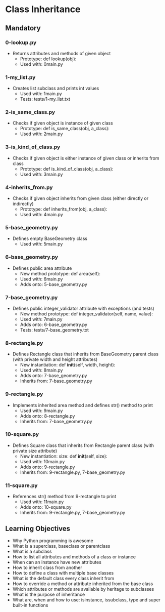 # Class Inheritance

## Mandatory

### 0-lookup.py
- Returns attributes and methods of given object
    - Prototype: def lookup(obj):
    - Used with: 0main.py

### 1-my_list.py
- Creates list subclass and prints int values
    - Used with: 1main.py
    - Tests: tests/1-my_list.txt

### 2-is_same_class.py
- Checks if given object is instance of given class
    - Prototype: def is_same_class(obj, a_class):
    - Used with: 2main.py

### 3-is_kind_of_class.py
- Checks if given object is either instance of given class or inherits from class
    - Prototype: def is_kind_of_class(obj, a_class):
    - Used with: 3main.py

### 4-inherits_from.py
- Checks if given object inherits from given class (either directly or indirectly)
    - Prototype: def inherits_from(obj, a_class):
    - Used with: 4main.py

### 5-base_geometry.py
- Defines empty BaseGeometry class
    - Used with: 5main.py

### 6-base_geometry.py
- Defines public area attribute
    - New method prototype: def area(self):
    - Used with: 6main.py
    - Adds onto: 5-base_geometry.py

### 7-base_geometry.py
- Defines public integer_validator attribute with exceptions (and tests)
    - New method prototype: def integer_validator(self, name, value):
    - Used with: 7main.py
    - Adds onto: 6-base_geometry.py
    - Tests: tests/7-base_geometry.txt

### 8-rectangle.py
- Defines Rectangle class that inherits from BaseGeometry parent class (with private width and height attributes)
    - New instantiation: def __init__(self, width, height):
    - Used with: 8main.py
    - Adds onto: 7-base_geometry.py
    - Inherits from: 7-base_geometry.py

### 9-rectangle.py
- Implements inherited area method and defines str() method to print
    - Used with: 9main.py
    - Adds onto: 8-rectangle.py
    - Inherits from: 7-base_geometry.py

### 10-square.py
- Defines Square class that inherits from Rectangle parent class (with private size attribute)
    - New instantiation: size: def __init__(self, size):
    - Used with: 10main.py
    - Adds onto: 9-rectangle.py
    - Inherits from: 9-rectangle.py, 7-base_geometry.py

### 11-square.py
- References str() method from 9-rectangle to print
    - Used with: 11main.py
    - Adds onto: 10-square.py
    - Inherits from: 9-rectangle.py, 7-base_geometry.py

## Learning Objectives
- Why Python programming is awesome
- What is a superclass, baseclass or parentclass
- What is a subclass
- How to list all attributes and methods of a class or instance
- When can an instance have new attributes
- How to inherit class from another
- How to define a class with multiple base classes
- What is the default class every class inherit from
- How to override a method or attribute inherited from the base class
- Which attributes or methods are available by heritage to subclasses
- What is the purpose of inheritance
- What are, when and how to use: isinstance, issubclass, type and super built-in functions
